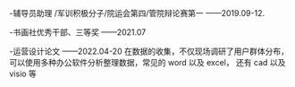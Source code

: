 -辅导员助理 /军训积极分子/院运会第四/管院辩论赛第一  ——2019.09-12.


-书画社优秀干部、三等奖  ——2021.07


-运营设计论文  ——2022.04-20
在数据的收集，不仅现场调研了用户群体分布，可以使用多种办公软件分析整理数据，常见的 word 以及 excel， 还有 cad 以及 visio 等